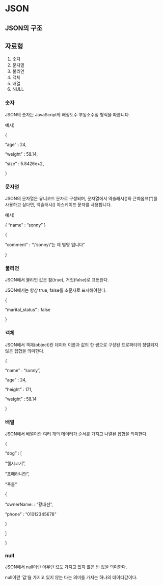 # JSON

## JSON의 구조

## 자료형

1. 숫자
2. 문자열
3. 불리언
4. 객체
5. 배열
6. NULL

### 숫자

JSON의 숫자는 JavaScript의 배정도수 부동소수점 형식을 따릅니다.

예시)

{

“age” : 24,

“weight” : 58.14,

“size” : 5.8426e+2,

}

### 문자열

JSON의 문자열은 유니코드 문자로 구성되며, 문자열에서 역슬래시{\)와 큰따옴표(”)를 사용하고 싶다면, 백슬래시(\) 이스케이프 문자를 사용합니다.

예시)

{ “name” : “sonny” }

{

“comment” : “\”sonny\”는 제 별명 입니다”

}

### 불리언

JSON에서 불리언 값은 참(true), 거짓(false)로 표현한다.

JSON에서는 항상 true, false를 소문자로 표시해야한다.

{

“marital_status” : false

}

### 객체

JSON에서 객체(object)란 데이터 이름과 값의 한 쌍으로 구성된 프로퍼티의 정렬되지 않은 집합을 의미한다.

{

“name” : “sonny”,

“age” : 24,

“height” : 171,

“weight” : 58.14

}

### 배열

JSON에서 배열이란 여러 개의 데이터가 순서를 가지고 나열된 집합을 의미한다.

{

“dog” : [

“웰시코기”,

“포메라니안”,

“푸들”

{

“ownerName: : “황대선”,

“phone” : “01012345678”

}

]

}

### null

JSON에서 null이란 아무런 값도 가지고 있지 않은 빈 값을 의미한다.

null이란 ‘값’을 가지고 있지 않는 다는 의미를 가지는 하나의 데이터값이다.